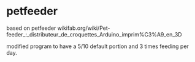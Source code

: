 # petfeeder

based on petfeeder wikifab.org/wiki/Pet-feeder_:_distributeur_de_croquettes_Arduino_imprim%C3%A9_en_3D

modified program to have a 5/10 default portion and 3 times feeding per day.
